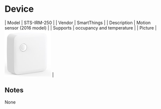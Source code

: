 
# Device

| Model | STS-IRM-250  |
| Vendor  | SmartThings  |
| Description | Motion sensor (2016 model) |
| Supports | occupancy and temperature |
| Picture | ![../images/devices/STS-IRM-250.jpg](../images/devices/STS-IRM-250.jpg) |

## Notes

None
